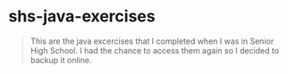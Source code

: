 # shs-java-exercises
> This are the java excercises that I completed when I was in Senior High School. I had the chance to access them again so I decided to backup it online.
